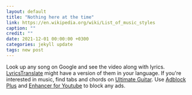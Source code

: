 ```yaml
---
layout: default
title: "Nothing here at the time"
link: https://en.wikipedia.org/wiki/List_of_music_styles
caption: ""
credit: ""
date: 2021-12-01 00:00:00 +0300
categories: jekyll update
tags: new post
---
```


Look up any song on Google and see the video along with lyrics. <a href="https://lyricstranslate.com/en/languages.html" target="_blank">LyricsTranslate</a> might have a version of them in your language. If you're interested in music, find tabs and chords on <a href="https://www.ultimate-guitar.com/explore" target="_blank">Ultimate Guitar</a>. Use <a href="https://adblockplus.org/" target="_blank">Adblock Plus</a> and <a href="https://www.mrfdev.com/enhancer-for-youtube" target="_blank">Enhancer for Youtube</a> to block any ads.

